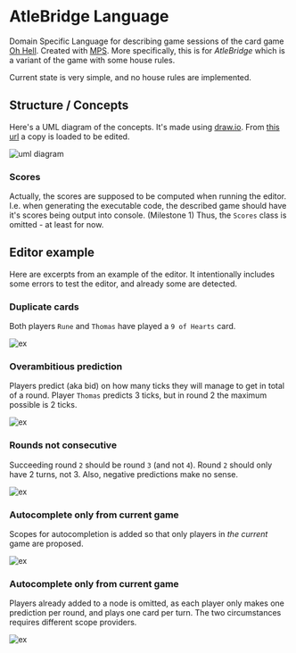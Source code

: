 # AtleBridge Language
Domain Specific Language for describing game sessions of the card game [Oh Hell][oh].
Created with [MPS][mps].
More specifically, this is for _AtleBridge_ which is a variant of the game with some house rules.

Current state is very simple, and no house rules are implemented.

## Structure / Concepts
Here's a UML diagram of the concepts. It's made using [draw.io][dio]. From [this url][dio_url] a copy is loaded to be edited.

![uml diagram][uml_img]

### Scores
Actually, the scores are supposed to be computed when running the editor. 
I.e. when generating the executable code, the described game should have it's scores being output into console. (Milestone 1) 
Thus, the `Scores` class is omitted - at least for now.

## Editor example

Here are excerpts from an example of the editor. 
It intentionally includes some errors to test the editor, and already some are detected.

### Duplicate cards
Both players `Rune` and `Thomas` have played a `9 of Hearts` card.

![ex][ex1_img]

### Overambitious prediction
Players predict (aka bid) on how many ticks they will manage to get in total of a round. 
Player `Thomas` predicts 3 ticks, but in round 2 the maximum possible is 2 ticks.

![ex][ex2_img]

### Rounds not consecutive
Succeeding round `2` should be round `3` (and not `4`). 
Round `2` should only have 2 turns, not 3.
Also, negative predictions make no sense.

![ex][ex3_img]

### Autocomplete only from current game
Scopes for autocompletion is added so that only players in _the current_ game are proposed.

![ex][ex4_img]

### Autocomplete only from current game
Players already added to a node is omitted, as each player only makes one prediction per round, and plays one card per turn. 
The two circumstances requires different scope providers.

![ex][ex5_img]


[mps]: https://www.jetbrains.com/mps/
[oh]: https://en.wikipedia.org/wiki/Oh_Hell

[ex1_img]: https://github.com/fauskanger/oh-hell-mps/raw/master/_imgs/erroneous_game_ex1.png
[ex2_img]: https://github.com/fauskanger/oh-hell-mps/raw/master/_imgs/erroneous_game_ex2.png
[ex3_img]: https://github.com/fauskanger/oh-hell-mps/raw/master/_imgs/erroneous_game_ex3.png
[ex4_img]: https://github.com/fauskanger/oh-hell-mps/raw/master/_imgs/erroneous_game_ex4.png
[ex5_img]: https://github.com/fauskanger/oh-hell-mps/raw/master/_imgs/erroneous_game_ex5.png

[uml_img]: https://github.com/fauskanger/oh-hell-mps/raw/master/_imgs/AtleBridge%20UML.png
[dio_url]: https://www.draw.io/#Uhttps%3A%2F%2Fraw.githubusercontent.com%2Ffauskanger%2Foh-hell-mps%2Fmaster%2F_imgs%2FAtleBridge%2520UML%2520colors.xml
[dio]: https://www.draw.io
